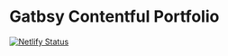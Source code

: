 # Gatbsy Contentful Portfolio
[![Netlify Status](https://api.netlify.com/api/v1/badges/7d4bc8c3-ec00-42b7-a247-bc1e8da587f9/deploy-status)](https://app.netlify.com/sites/suspicious-williams-1d0f61/deploys)
